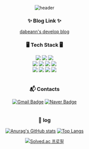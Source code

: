 <div align="center">

![header](https://capsule-render.vercel.app/api?type=waving&text=Dabin&color=FFE4E1&height=200&fontColor=FFADB9&fontSize=80)

### ✨ Blog Link ✨
[dabeann's develop blog](https://dabeann.github.io/)

### 🖥️ Tech Stack 🖥️
<span><img src="https://img.shields.io/badge/CSS3-1572B6?style=flat&logo=CSS3&logoColor=white"/></span>
<span><img src="https://img.shields.io/badge/JavaScript-F7DF1E?style=flat&logo=JavaScript&logoColor=black"/></span>
<img src="https://img.shields.io/badge/Java-007396?style=flat&logo=OpenJDK&logoColor=white"/>
<br>
<span><img src="https://img.shields.io/badge/VisualStudioCode-007ACC?style=flat&logo=VisualStudioCode&logoColor=white"/></span>
<span><img src="https://img.shields.io/badge/Python-3776AB?style=flat&logo=Python&logoColor=white"/></span>
<span><img src="https://img.shields.io/badge/C-A8B9CC?style=flat&logo=C&logoColor=white"/></span>
<span><img src="https://img.shields.io/badge/C++-00599C?style=flat&logo=C%2B%2B&logoColor=white"/></span>
<br>
<span><img src="https://img.shields.io/badge/MySQL-4479A1?style=flat&logo=MySQL&logoColor=white"/></span>
<span><img src="https://img.shields.io/badge/Spring-6DB33F?style=flat&logo=Spring&logoColor=white"/></span>
<span><img src="https://img.shields.io/badge/Spring Boot-6DB33F?style=flat&logo=Spring Boot&logoColor=white"/></span>
<span><img src="https://img.shields.io/badge/IntelliJ_IDEA-000000?style=flat&logo=intellij-idea&logoColor=white"/></span>
<br><br>

### :mailbox_with_mail: Contacts
[![Gmail Badge](https://img.shields.io/badge/Gmail-d14836?style=flat&logo=Gmail&logoColor=white&link=mailto:dabin6469@gmail.com)](mailto:dabin6469@gmail.com)
[![Naver Badge](https://img.shields.io/badge/Naver-03C75A?style=flat&logo=Naver&logoColor=white&link=mailto:dabin6469@naver.com)](mailto:dabin6469@naver.com)
<br><br>

### 🔖 log
[![Anurag's GitHub stats](https://github-readme-stats.vercel.app/api?username=dabeann&show_icons=true&include_all_commits=true&count_private=true&title_color=FF92BB&text_color=5C5C5C&icon_color=FF34B3)](https://github.com/dabeann/github-readme-stats)     [![Top Langs](https://github-readme-stats.vercel.app/api/top-langs/?username=delay-100&layout=compact&title_color=FF92BB&text_color=5C5C5C)](https://github.com/dabeann/github-readme-stats)

[![Solved.ac 프로필](http://mazassumnida.wtf/api/mini/generate_badge?boj=dabin478)](https://solved.ac/dabin478)   

<!--
[![Hits](https://hits.seeyoufarm.com/api/count/incr/badge.svg?url=https%3A%2F%2Fgithub.com%2Fdabeann%2Fhit-counter&count_bg=%23FFC1C1&title_bg=%23FFADB9&icon=smugmug.svg&icon_color=%23FF0000&title=hits&edge_flat=false)](https://hits.seeyoufarm.com)
-->

</div>

<!-- 
<span><img src="https://img.shields.io/badge/React-61DAFB?style=flat-square&logo=react&logoColor=black"/></span> 
[![Solved.ac Profile](http://mazassumnida.wtf/api/v2/generate_badge?boj=dabin478)](https://solved.ac/dabin478/)
-->
